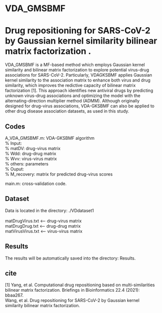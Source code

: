 # VDA_GMSBMF

# Drug repositioning for SARS-CoV-2 by Gaussian kernel similarity bilinear matrix factorization .
VDA_GMSBMF is a MF-based method which employs Gaussian kernel similarity and bilinear matrix factorization to explore potential virus-drug associations for SARS-CoV-2. Particularly, VDAGKSBMF applies Gaussian kernel similarity to the association matrix to enhance both virus and drug similarity, which improves the redictive capacity of bilinear matrix factorization [1]. This approach identifies new antiviral drugs by predicting unknown virus-drug associations and optimizing the model with the alternating-direction multiplier method (ADMM). Although originally designed for drug-virus associations, VDA-GKSBMF can also be applied to other drug disease association datasets, as used in this study.



## Codes 
A_VDA_GMSBMF.m: VDA-GKSBMF algorithm  <br>
% Input:  <br>
% matDV: drug-virus matrix <br> 
% Wdd: drug-drug matrix <br> 
% Wvv: virus-virus matrix <br> 
% others: parameters <br> 
% Ouput: <br>
% M_recovery: matrix for predicted drug-virus scores <br> 

main.m: cross-validation code.  <br>


## Dataset
Data is located in the directory: ./VDdataset1 <br>    
matDrugVirus.txt <-- drug-virus matrix   <br> 
matDrugDrug.txt <-- drug-drug matrix <br> 
matVirusVirus.txt <-- virus-virus matrix   <br> 


## Results 
The results will be automatically saved into the directory: Results.   <br>

## cite
[1] Yang, et al. Computational drug repositioning based on multi-similarities bilinear matrix factorization. Briefings in Bioinformatics 22.4 (2021): bbaa267. <br> 
Wang, et al. Drug repositioning for SARS-CoV-2 by Gaussian kernel similarity bilinear matrix factorization. <br>  

